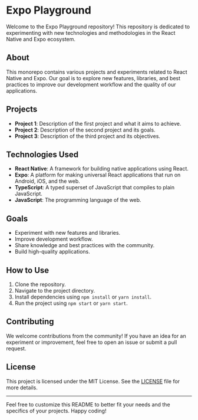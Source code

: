 
# Expo Playground

Welcome to the Expo Playground repository! This repository is dedicated to experimenting with new technologies and methodologies in the React Native and Expo ecosystem.

## About

This monorepo contains various projects and experiments related to React Native and Expo. Our goal is to explore new features, libraries, and best practices to improve our development workflow and the quality of our applications.

## Projects

- **Project 1**: Description of the first project and what it aims to achieve.
- **Project 2**: Description of the second project and its goals.
- **Project 3**: Description of the third project and its objectives.

## Technologies Used

- **React Native**: A framework for building native applications using React.
- **Expo**: A platform for making universal React applications that run on Android, iOS, and the web.
- **TypeScript**: A typed superset of JavaScript that compiles to plain JavaScript.
- **JavaScript**: The programming language of the web.

## Goals

- Experiment with new features and libraries.
- Improve development workflow.
- Share knowledge and best practices with the community.
- Build high-quality applications.

## How to Use

1. Clone the repository.
2. Navigate to the project directory.
3. Install dependencies using `npm install` or `yarn install`.
4. Run the project using `npm start` or `yarn start`.

## Contributing

We welcome contributions from the community! If you have an idea for an experiment or improvement, feel free to open an issue or submit a pull request.

## License

This project is licensed under the MIT License. See the [LICENSE](LICENSE) file for more details.

---

Feel free to customize this README to better fit your needs and the specifics of your projects. Happy coding!
